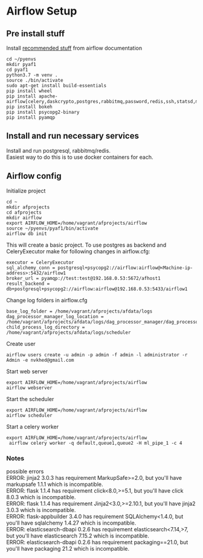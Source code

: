 # Airflow Setup

## Pre install stuff
Install [recommended stuff](https://airflow.apache.org/docs/apache-airflow/stable/installation.html#requirements) from airflow documentation
```
cd ~/pyenvs
mkdir pyaf1
cd pyaf1
python3.7 -m venv .
source ./bin/activate
sudo apt-get install build-essentials
pip install wheel
pip install apache-airflow[celery,daskcrypto,postgres,rabbitmq,password,redis,ssh,statsd,mongo,elasticsearch,ftp,sftp,ldap]
pip install bokeh
pip install psycopg2-binary
pip install pyamqp
```
## Install and run necessary services
Install and run postgresql, rabbitmq/redis.  
Easiest way to do this is to use docker containers for each.

## Airflow config
Initialize project
```
cd ~
mkdir afprojects
cd afprojects
mkdir airflow
export AIRFLOW_HOME=/home/vagrant/afprojects/airflow
source ~/pyenvs/pyaf1/bin/activate
airflow db init
```
This will create a basic project. To use postgres as backend and CeleryExecutor make for following changes in airflow.cfg:  
```
executor = CeleryExecutor
sql_alchemy_conn = postgresql+psycopg2://airflow:airflow@<Machine-ip-address>:5432/airflow1
broker_url = pyamqp://test:test@192.168.0.53:5672/afhost1
result_backend = db+postgresql+psycopg2://airflow:airflow@192.168.0.53:5433/airflow1
```
Change log folders in airflow.cfg
```
base_log_folder = /home/vagrant/afprojects/afdata/logs
dag_processor_manager_log_location = /home/vagrant/afprojects/afdata/logs/dag_processor_manager/dag_processor_manager.log
child_process_log_directory = /home/vagrant/afprojects/afdata/logs/scheduler
```
Create user
```
airflow users create -u admin -p admin -f admin -l administrator -r Admin -e nvkhed@gmail.com
```
Start web server
```
export AIRFLOW_HOME=/home/vagrant/afprojects/airflow
airflow webserver
```
Start the scheduler
```
export AIRFLOW_HOME=/home/vagrant/afprojects/airflow
airflow scheduler
```
Start a celery worker
```
export AIRFLOW_HOME=/home/vagrant/afprojects/airflow
 airflow celery worker -q default,queue1,queue2 -H ml_pipe_1 -c 4
```


### Notes
possible errors  
ERROR: jinja2 3.0.3 has requirement MarkupSafe>=2.0, but you'll have markupsafe 1.1.1 which is incompatible.  
ERROR: flask 1.1.4 has requirement click<8.0,>=5.1, but you'll have click 8.0.3 which is incompatible.  
ERROR: flask 1.1.4 has requirement Jinja2<3.0,>=2.10.1, but you'll have jinja2 3.0.3 which is incompatible.  
ERROR: flask-appbuilder 3.4.0 has requirement SQLAlchemy<1.4.0, but you'll have sqlalchemy 1.4.27 which is incompatible.  
ERROR: elasticsearch-dbapi 0.2.6 has requirement elasticsearch<7.14,>7, but you'll have elasticsearch 7.15.2 which is incompatible.  
ERROR: elasticsearch-dbapi 0.2.6 has requirement packaging==21.0, but you'll have packaging 21.2 which is incompatible.  
